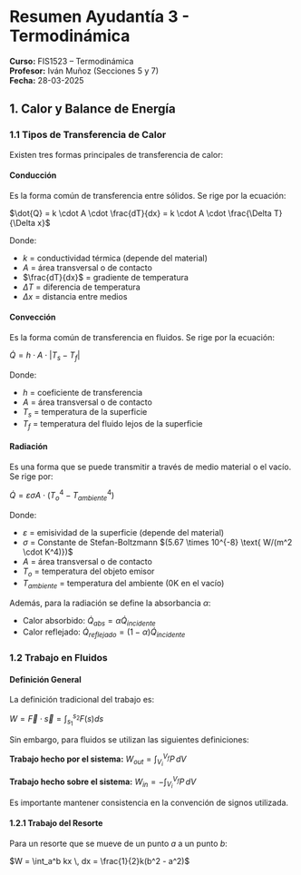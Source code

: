 # Resumen Ayudantía 3 - Termodinámica

**Curso:** FIS1523 – Termodinámica  
**Profesor:** Iván Muñoz (Secciones 5 y 7)  
**Fecha:** 28-03-2025

## 1. Calor y Balance de Energía

### 1.1 Tipos de Transferencia de Calor

Existen tres formas principales de transferencia de calor:

#### Conducción

Es la forma común de transferencia entre sólidos. Se rige por la ecuación:

$\dot{Q} = k \cdot A \cdot \frac{dT}{dx} = k \cdot A \cdot \frac{\Delta T}{\Delta x}$

Donde:

- $k$ = conductividad térmica (depende del material)
- $A$ = área transversal o de contacto
- $\frac{dT}{dx}$ = gradiente de temperatura
- $\Delta T$ = diferencia de temperatura
- $\Delta x$ = distancia entre medios

#### Convección

Es la forma común de transferencia en fluidos. Se rige por la ecuación:

$\dot{Q} = h \cdot A \cdot |T_s - T_f|$

Donde:

- $h$ = coeficiente de transferencia
- $A$ = área transversal o de contacto
- $T_s$ = temperatura de la superficie
- $T_f$ = temperatura del fluido lejos de la superficie

#### Radiación

Es una forma que se puede transmitir a través de medio material o el vacío. Se rige por:

$\dot{Q} = \varepsilon \sigma A \cdot (T_o^4 - T_{ambiente}^4)$

Donde:

- $\varepsilon$ = emisividad de la superficie (depende del material)
- $\sigma$ = Constante de Stefan-Boltzmann $(5.67 \times 10^{-8} \text{ W/(m^2 \cdot K^4)})$
- $A$ = área transversal o de contacto
- $T_o$ = temperatura del objeto emisor
- $T_{ambiente}$ = temperatura del ambiente (0K en el vacío)

Además, para la radiación se define la absorbancia $\alpha$:

- Calor absorbido: $\dot{Q}_{abs} = \alpha \dot{Q}_{incidente}$
- Calor reflejado: $\dot{Q}_{reflejado} = (1-\alpha)\dot{Q}_{incidente}$

### 1.2 Trabajo en Fluidos

#### Definición General

La definición tradicional del trabajo es:

$W = \vec{F} \cdot \vec{s} = \int_{s_1}^{s_2} F(s)ds$

Sin embargo, para fluidos se utilizan las siguientes definiciones:

**Trabajo hecho por el sistema:**
$W_{out} = \int_{V_i}^{V_f} P \, dV$

**Trabajo hecho sobre el sistema:**
$W_{in} = -\int_{V_i}^{V_f} P \, dV$

Es importante mantener consistencia en la convención de signos utilizada.

#### 1.2.1 Trabajo del Resorte

Para un resorte que se mueve de un punto $a$ a un punto $b$:

$W = \int_a^b kx \, dx = \frac{1}{2}k(b^2 - a^2)$
